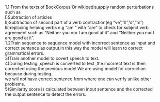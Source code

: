 
1.1 From the  texts of BookCorpus Or wikipedia,apply random perturbations such as \
I)Subtraction of articles \
Ii)Subtraction of second part of a verb contraction(eg “ve”,”ll”,”s”,”m”)\
Iii)replacing  helping verbs  e.g “am ” with “are” to check for subject verb agreement such as “Neither you nor I am  good at it” and “Neither you nor I are  good at it”.\
1.2Train sequence to sequence model with incorrect sentence as input and correct sentence as output.In this way the model will learn to correct grammatical errors.\
3)Train another model to covert speech to text.\
4)During testing ,speech is converted to text ,the incorrect text is then corrected using the previous model.We are using model for correction because during testing.\
we will not have correct sentence from where one can verify unlike other problems.\
5)Similarity score is calculated between input sentence and the corrected the output sentence to detect the errors.
